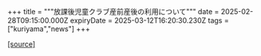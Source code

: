 +++
title = """放課後児童クラブ産前産後の利用について"""
date = 2025-02-28T09:15:00.000Z
expiryDate = 2025-03-12T16:20:30.230Z
tags = ["kuriyama","news"]
+++


[[source]](https://www.town.kuriyama.hokkaido.jp/soshiki/39/30440.html)

